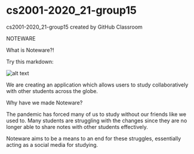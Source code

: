 # cs2001-2020_21-group15
cs2001-2020_21-group15 created by GitHub Classroom

NOTEWARE

What is Noteware?! 

Try this markdown:

![alt text](https://github.com/BrunelCS/cs2001-2020_21-group15/blob/main/front/src/Images/NWLOGO.png=100x20)



  We are creating an application which allows users to study collaboratively with other students across the globe. 

Why have we made Noteware?

  The pandemic has forced many of us to study without our friends like we used to. 
  Many students are struggling with the changes since they are no longer able to share notes with other students effectively.
  
  Noteware aims to be a means to an end for these struggles, essentially acting as a social media for studying.

